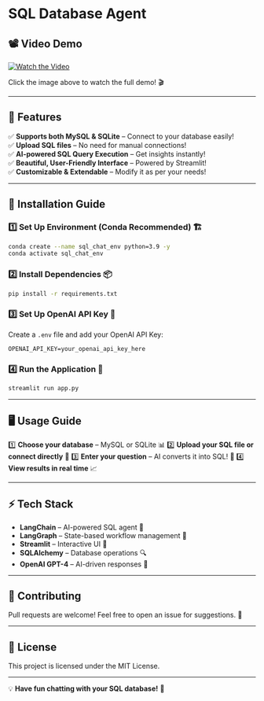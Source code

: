 #  SQL Database Agent

## 📽️ Video Demo
[![Watch the Video](https://img.youtube.com/vi/your_video_id/maxresdefault.jpg)](https://www.youtube.com/watch?v=your_video_id)

Click the image above to watch the full demo! 🎬

---

## 🚀 Features
✅ **Supports both MySQL & SQLite** – Connect to your database easily!  
✅ **Upload SQL files** – No need for manual connections!  
✅ **AI-powered SQL Query Execution** – Get insights instantly!  
✅ **Beautiful, User-Friendly Interface** – Powered by Streamlit!  
✅ **Customizable & Extendable** – Modify it as per your needs!

---

## 🔧 Installation Guide

### 1️⃣ Set Up Environment (Conda Recommended) 🏗️
```bash
conda create --name sql_chat_env python=3.9 -y
conda activate sql_chat_env
```

### 2️⃣ Install Dependencies 📦
```bash
pip install -r requirements.txt
```

### 3️⃣ Set Up OpenAI API Key 🔑
Create a `.env` file and add your OpenAI API Key:
```env
OPENAI_API_KEY=your_openai_api_key_here
```

### 4️⃣ Run the Application 🚀
```bash
streamlit run app.py
```

---

## 🖥️ Usage Guide
1️⃣ **Choose your database** – MySQL or SQLite 📊
2️⃣ **Upload your SQL file or connect directly** 🔗
3️⃣ **Enter your question** – AI converts it into SQL! 🧠
4️⃣ **View results in real time** 📈

---

## ⚡ Tech Stack
- **LangChain** – AI-powered SQL agent 🤖
- **LangGraph** – State-based workflow management 🔄
- **Streamlit** – Interactive UI 🌟
- **SQLAlchemy** – Database operations 🔍
- **OpenAI GPT-4** – AI-driven responses 🧠

---

## 🤝 Contributing
Pull requests are welcome! Feel free to open an issue for suggestions. 🎉

---

## 📜 License
This project is licensed under the MIT License.

---

💡 **Have fun chatting with your SQL database!** 🚀


